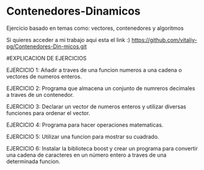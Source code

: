 # Contenedores-Dinamicos
Ejercicio basado en temas como: vectores, contenedores y algoritmos

Si quieres acceder a mi trabajo aqui esta el link :) https://github.com/vitaliy-pg/Contenedores-Din-micos.git

#EXPLICACION DE EJERCICIOS

EJERCICIO 1: Añadir a traves de una funcion numeros a una cadena o vectores de numeros enteros.

EJERCICIO 2: Programa que almacena un conjunto de numreros decimales a traves de un contenedor.

EJERCICIO 3: Declarar un vector de numeros enteros y utilizar diversas funciones para ordenar el vector.

EJERCICIO 4: Programa para hacer operaciones matematicas.

EJERCICIO 5: Utilizar una funcion para mostrar su cuadrado.

EJERCICIO 6: Instalar la biblioteca boost y crear un programa para convertir una cadena de caracteres en un número entero a traves de una determinada funcion.
